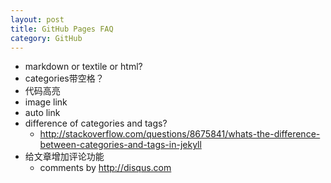 ```yaml
---
layout: post
title: GitHub Pages FAQ
category: GitHub
---
```


* markdown or textile or html?
* categories带空格？
* 代码高亮
* image link
* auto link
* difference of categories and tags?
    * http://stackoverflow.com/questions/8675841/whats-the-difference-between-categories-and-tags-in-jekyll
* 给文章增加评论功能
    * comments by http://disqus.com